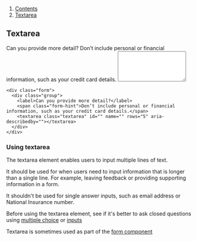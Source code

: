 <div class="breadcrumbs">
  <ol>
    <li><a href="/docs/core/contents">Contents</a></li>
    <li><a href="#">Textarea</a></li>
  </ol>
</div>

## Textarea

<div class="form">
  <div class="group">
    <label>Can you provide more detail?</label>
    <span class="form-hint">Don’t include personal or financial information, such as your credit card details.</span>
    <textarea class="textarea" id="" name="" rows="5" aria-describedby=""></textarea>
  </div>
</div>

    <div class="form">
      <div class="group">
        <label>Can you provide more detail?</label>
        <span class="form-hint">Don’t include personal or financial information, such as your credit card details.</span>
        <textarea class="textarea" id="" name="" rows="5" aria-describedby=""></textarea>
      </div>
    </div>

### Using textarea

The textarea element enables users to input multiple lines of text.

It should be used for when users need to input information that is longer than a single line. For example, leaving feedback or providing supporting information in a form.

It shouldn't be used for single answer inputs, such as email address or National Insurance number.

Before using the textarea element, see if it's better to ask closed questions using <a href="multiple-choice">multiple choice</a> or <a href="inputs">inputs</a>

Textarea is sometimes used as part of the <a href="/docs/core/components/form">form component</a>
